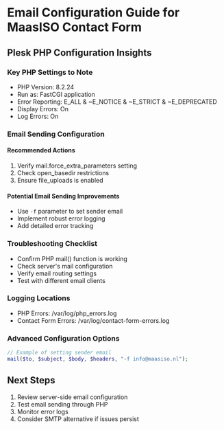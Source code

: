 # Email Configuration Guide for MaasISO Contact Form

## Plesk PHP Configuration Insights

### Key PHP Settings to Note
- PHP Version: 8.2.24
- Run as: FastCGI application
- Error Reporting: E_ALL & ~E_NOTICE & ~E_STRICT & ~E_DEPRECATED
- Display Errors: On
- Log Errors: On

### Email Sending Configuration

#### Recommended Actions
1. Verify mail.force_extra_parameters setting
2. Check open_basedir restrictions
3. Ensure file_uploads is enabled

#### Potential Email Sending Improvements
- Use `-f` parameter to set sender email
- Implement robust error logging
- Add detailed error tracking

### Troubleshooting Checklist
- Confirm PHP mail() function is working
- Check server's mail configuration
- Verify email routing settings
- Test with different email clients

### Logging Locations
- PHP Errors: /var/log/php_errors.log
- Contact Form Errors: /var/log/contact-form-errors.log

### Advanced Configuration Options
```php
// Example of setting sender email
mail($to, $subject, $body, $headers, "-f info@maasiso.nl");
```

## Next Steps
1. Review server-side email configuration
2. Test email sending through PHP
3. Monitor error logs
4. Consider SMTP alternative if issues persist
